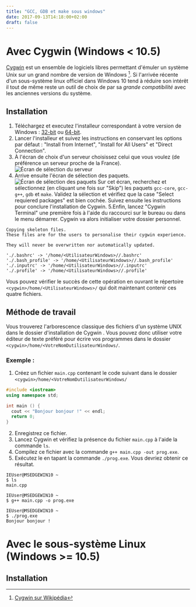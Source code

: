 ```yaml
---
title: "GCC, GDB et make sous windows"
date: 2017-09-13T14:18:00+02:00
draft: false
---
```

# Avec Cygwin (Windows < 10.5)

<span class="card-handle url-card" data-alt="Site officiel de Cygwin">[Cygwin](https://www.cygwin.com/)</span> est un ensemble de logiciels libres permettant d'émuler un système Unix sur un grand nombre de version de Windows [^1]. Si l'arrivée récente d'un sous-système linux officiel dans Windows 10 tend à réduire son intérêt il tout de même reste un outil de choix de par sa *grande compatibilité* avec les anciennes versions du système.

## Installation
1. Téléchargez et executez l'installeur correspondant à votre version de Windows : [32-bit](https://www.cygwin.com/setup-x86.exe) ou [64-bit](https://www.cygwin.com/setup-x86_64.exe).
2. Lancer l'installeur et suivez les instructions en conservant les options par défaut : "Install from Internet", "Install for All Users" et "Direct Connection".
3. À <a class="card-handle img-card-link">l'écran de choix d'un serveur</a> choisissez celui que vous voulez (de préférence un serveur proche de la France).![Écran de sélection du serveur](/images/posts/cygwin-serveurs.jpg)
4. Arrive ensuite <a class="card-handle img-card-link">l'écran de sélection des paquets</a>.![Écran de sélection des paquets](/images/posts/cygwin-packages.jpg) Sur cet écran, recherchez et sélectionnez (en cliquant une fois sur "Skip") les paquets `gcc-core`, `gcc-g++`, `gdb` et `make`.
Validez la sélection et vérifiez que la case "Select requiered packages" est bien cochée. Suivez ensuite les instructions pour conclure l'installation de Cygwin.
5.Enfin, lancez "Cygwin Terminal" une première fois à l'aide du raccourci sur le bureau ou dans le menu démarrer. Cygwin va alors <a class="card-handle code-card-link" data-alt="Initialisation de Cygwin">initialiser votre dossier personnel</a>.

~~~shell
Copying skeleton files.
These files are for the users to personalise their cygwin experience.

They will never be overwritten nor automatically updated.

'./.bashrc' -> '/home/<UtilisateurWindows>//.bashrc'
'./.bash_profile' -> '/home/<UtilisateurWindows>//.bash_profile'
'./.inputrc' -> '/home/<UtilisateurWindows>//.inputrc'
'./.profile' -> '/home/<UtilisateurWindows>//.profile'
~~~

Vous pouvez vérifier le succès de cette opération en ouvrant le répertoire `<cygwin>/home/<UtilisateurWindows>/` qui doit maintenant contenir ces quatre fichiers.

## Méthode de travail
Vous trouverez l'arborescence classique des fichiers d'un système UNIX dans le dossier d'installation de Cygwin . Vous pouvez donc utiliser votre éditeur de texte préféré pour écrire vos programmes dans le dossier `<cygwin>/home/<VotreNomDutilisateurWindows/`.

### Exemple :
1. Créez un fichier `main.cpp` contenant le code suivant dans le dossier  `<cygwin>/home/<VotreNomDutilisateurWindows/`

~~~cpp
#include <iostream>
using namespace std;

int main () {
  cout << "Bonjour bonjour !" << endl;
  return 0;
}
~~~

2. Enregistrez ce fichier.
3. Lancez Cygwin et vérifiez la présence du fichier `main.cpp` à l'aide la commande `ls`.
4. Compilez ce fichier avec la commande `g++ main.cpp -out prog.exe`.
5. Exécutez le en tapant la commande `./prog.exe`. Vous devriez obtenir ce résultat.

~~~shell
IEUser@MSEDGEWIN10 ~
$ ls
main.cpp

IEUser@MSEDGEWIN10 ~
$ g++ main.cpp -o prog.exe

IEUser@MSEDGEWIN10 ~
$ ./prog.exe
Bonjour bonjour !
~~~

# Avec le sous-système Linux (Windows >= 10.5)

## Installation





[^1]: [Cygwin sur Wikipédia](https://www.wikiwand.com/fr/Cygwin)

